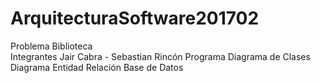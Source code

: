# ArquitecturaSoftware201702
Problema Biblioteca  
Integrantes Jair Cabra - Sebastian Rincón
Programa Diagrama de Clases
Diagrama Entidad Relación
Base de Datos
